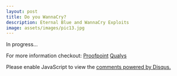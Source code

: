 ```yaml
---
layout: post
title: Do you WannaCry?
description: Eternal Blue and WannaCry Exploits
image: assets/images/pic13.jpg
---
```

In progress...
<!--As most of us may have noticed there was a pretty well broadcasted vulnerability a week or so ago known as WannaCry. WannaCry originated from a massive ransomware attack using the EternalBlue exploit.
EternalBlue, which was originally exposed on April 14th via the Shadow Brokers dump of the NSA hacking tools, leverages a vulnerability known as [MS17-010](https://technet.microsoft.com/en-us/library/security/ms17-010.aspx). 

The vulnearability is in Microsoft Server Message Block (SMB) and uses TCP port 445 to discover vulnerable computers on a network and spread malicious payloads of the attacker's choice across the network. The attack used an NSA backdoor called DoublePulsar.
While this was infecting computers, there was another attack utilizing both EternalBlue and DoublePulsar to install the cryptocurreny miner Adylkuzz. Most of this news went un-noticed as the WannaCry vulnerability affected more mainstream people than those using cryptocurrencies. This attack shuts down SMB networking to prevent further infections and enrolls in an Adylkuzz mining botnet. 

Adylkuzz is being used to mine Monero, which is similar to Bitcoin. It is believed that because Adylkuzz removes all other infections, that it might have mitigated most of the actual WannaCry vulnerabilities and kept the attack smaller than it could have been.

Since the WannaCry vulnerability made headlines, others have noticed the same vulnerabilities. Samba recently patched a vulnerability which existed on all versions. Sasmba is used for SMB and CIFS services for Linux systems. The risks of WannaCry could exploit this SMB and spread across the network.

I will update this post with more information.-->


For more information checkout: 
[Proofpoint](https://www.proofpoint.com/us/threat-insight/post/adylkuzz-cryptocurrency-mining-malware-spreading-for-weeks-via-eternalblue-doublepulsar)
[Qualys](https://blog.qualys.com/securitylabs/2017/05/26/samba-vulnerability-cve-2017-7494)

<div id="disqus_thread"></div>
<script>
/**
* RECOMMENDED CONFIGURATION VARIABLES: EDIT AND UNCOMMENT THE SECTION BELOW TO INSERT DYNAMIC VALUES FROM YOUR PLATFORM OR CMS.
* LEARN WHY DEFINING THESE VARIABLES IS IMPORTANT: https://disqus.com/admin/universalcode/#configuration-variables
*/
/*
var disqus_config = function () {
this.page.url = PAGE_URL; // Replace PAGE_URL with your page's canonical URL variable
this.page.identifier = PAGE_IDENTIFIER; // Replace PAGE_IDENTIFIER with your page's unique identifier variable
};
*/
(function() { // DON'T EDIT BELOW THIS LINE
var d = document, s = d.createElement('script');

s.src = '//jaketarnow.disqus.com/embed.js';

s.setAttribute('data-timestamp', +new Date());
(d.head || d.body).appendChild(s);
})();
</script>
<noscript>Please enable JavaScript to view the <a href="https://disqus.com/?ref_noscript" rel="nofollow">comments powered by Disqus.</a></noscript>
